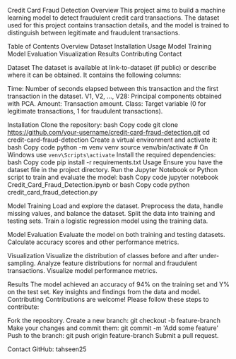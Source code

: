 Credit Card Fraud Detection
Overview
This project aims to build a machine learning model to detect fraudulent credit card transactions. The dataset used for this project contains transaction details, and the model is trained to distinguish between legitimate and fraudulent transactions.

Table of Contents
Overview
Dataset
Installation
Usage
Model Training
Model Evaluation
Visualization
Results
Contributing
Contact

Dataset
The dataset is available at link-to-dataset (if public) or describe where it can be obtained. It contains the following columns:

Time: Number of seconds elapsed between this transaction and the first transaction in the dataset.
V1, V2, ..., V28: Principal components obtained with PCA.
Amount: Transaction amount.
Class: Target variable (0 for legitimate transactions, 1 for fraudulent transactions).

Installation
Clone the repository:
bash
Copy code
git clone https://github.com/your-username/credit-card-fraud-detection.git
cd credit-card-fraud-detection
Create a virtual environment and activate it:
bash
Copy code
python -m venv venv
source venv/bin/activate  # On Windows use `venv\Scripts\activate`
Install the required dependencies:
bash
Copy code
pip install -r requirements.txt
Usage
Ensure you have the dataset file in the project directory.
Run the Jupyter Notebook or Python script to train and evaluate the model:
bash
Copy code
jupyter notebook Credit_Card_Fraud_Detection.ipynb
or
bash
Copy code
python credit_card_fraud_detection.py

Model Training
Load and explore the dataset.
Preprocess the data, handle missing values, and balance the dataset.
Split the data into training and testing sets.
Train a logistic regression model using the training data.

Model Evaluation
Evaluate the model on both training and testing datasets.
Calculate accuracy scores and other performance metrics.

Visualization
Visualize the distribution of classes before and after under-sampling.
Analyze feature distributions for normal and fraudulent transactions.
Visualize model performance metrics.

Results
The model achieved an accuracy of 94% on the training set and Y% on the test set.
Key insights and findings from the data and model.
Contributing
Contributions are welcome! Please follow these steps to contribute:

Fork the repository.
Create a new branch: git checkout -b feature-branch
Make your changes and commit them: git commit -m 'Add some feature'
Push to the branch: git push origin feature-branch
Submit a pull request.


Contact
GitHub: tahseen25
